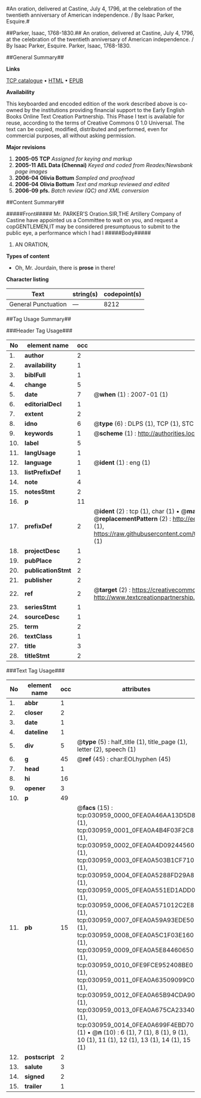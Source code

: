 #An oration, delivered at Castine, July 4, 1796, at the celebration of the twentieth anniversary of American independence. / By Isaac Parker, Esquire.#

##Parker, Isaac, 1768-1830.##
An oration, delivered at Castine, July 4, 1796, at the celebration of the twentieth anniversary of American independence. / By Isaac Parker, Esquire.
Parker, Isaac, 1768-1830.

##General Summary##

**Links**

[TCP catalogue](http://www.ota.ox.ac.uk/tcp/)  • 
[HTML](http://tei.it.ox.ac.uk/tcp/Texts-HTML/free/N23/N23388.html)  • 
[EPUB](http://tei.it.ox.ac.uk/tcp/Texts-EPUB/free/N23/N23388.epub)

**Availability**

This keyboarded and encoded edition of the
	       work described above is co-owned by the institutions
	       providing financial support to the Early English Books
	       Online Text Creation Partnership. This Phase I text is
	       available for reuse, according to the terms of Creative
	       Commons 0 1.0 Universal. The text can be copied,
	       modified, distributed and performed, even for
	       commercial purposes, all without asking permission.

**Major revisions**

1. __2005-05__ __TCP__ *Assigned for keying and markup*
1. __2005-11__ __AEL Data (Chennai)__ *Keyed and coded from Readex/Newsbank page images*
1. __2006-04__ __Olivia Bottum__ *Sampled and proofread*
1. __2006-04__ __Olivia Bottum__ *Text and markup reviewed and edited*
1. __2006-09__ __pfs.__ *Batch review (QC) and XML conversion*

##Content Summary##

#####Front#####
Mr. PARKER'S Oration.SIR,THE Artillery Company of Castine have appointed us a Committee to wait on you, and request a copGENTLEMEN,IT may be considered presumptuous to submit to the public eye, a performance which I had l
#####Body#####

1. AN ORATION,

**Types of content**

  * Oh, Mr. Jourdain, there is **prose** in there!

**Character listing**


|Text|string(s)|codepoint(s)|
|---|---|---|
|General Punctuation|—|8212|

##Tag Usage Summary##

###Header Tag Usage###

|No|element name|occ|attributes|
|---|---|---|---|
|1.|__author__|2||
|2.|__availability__|1||
|3.|__biblFull__|1||
|4.|__change__|5||
|5.|__date__|7| @__when__ (1) : 2007-01 (1)|
|6.|__editorialDecl__|1||
|7.|__extent__|2||
|8.|__idno__|6| @__type__ (6) : DLPS (1), TCP (1), STC (1), NOTIS (1), IMAGE-SET (1), EVANS-CITATION (1)|
|9.|__keywords__|1| @__scheme__ (1) : http://authorities.loc.gov/ (1)|
|10.|__label__|5||
|11.|__langUsage__|1||
|12.|__language__|1| @__ident__ (1) : eng (1)|
|13.|__listPrefixDef__|1||
|14.|__note__|4||
|15.|__notesStmt__|2||
|16.|__p__|11||
|17.|__prefixDef__|2| @__ident__ (2) : tcp (1), char (1)  •  @__matchPattern__ (2) : ([0-9\-]+):([0-9IVX]+) (1), (.+) (1)  •  @__replacementPattern__ (2) : http://eebo.chadwyck.com/downloadtiff?vid=$1&page=$2 (1), https://raw.githubusercontent.com/textcreationpartnership/Texts/master/tcpchars.xml#$1 (1)|
|18.|__projectDesc__|1||
|19.|__pubPlace__|2||
|20.|__publicationStmt__|2||
|21.|__publisher__|2||
|22.|__ref__|2| @__target__ (2) : https://creativecommons.org/publicdomain/zero/1.0/ (1), http://www.textcreationpartnership.org/docs/. (1)|
|23.|__seriesStmt__|1||
|24.|__sourceDesc__|1||
|25.|__term__|2||
|26.|__textClass__|1||
|27.|__title__|3||
|28.|__titleStmt__|2||


###Text Tag Usage###

|No|element name|occ|attributes|
|---|---|---|---|
|1.|__abbr__|1||
|2.|__closer__|2||
|3.|__date__|1||
|4.|__dateline__|1||
|5.|__div__|5| @__type__ (5) : half_title (1), title_page (1), letter (2), speech (1)|
|6.|__g__|45| @__ref__ (45) : char:EOLhyphen (45)|
|7.|__head__|1||
|8.|__hi__|16||
|9.|__opener__|3||
|10.|__p__|49||
|11.|__pb__|15| @__facs__ (15) : tcp:030959_0000_0FEA0A46AA13D5D8 (1), tcp:030959_0001_0FEA0A4B4F03F2C8 (1), tcp:030959_0002_0FEA0A4D09244560 (1), tcp:030959_0003_0FEA0A503B1CF710 (1), tcp:030959_0004_0FEA0A5288FD29A8 (1), tcp:030959_0005_0FEA0A551ED1ADD0 (1), tcp:030959_0006_0FEA0A571012C2E8 (1), tcp:030959_0007_0FEA0A59A93EDE50 (1), tcp:030959_0008_0FEA0A5C1F03E160 (1), tcp:030959_0009_0FEA0A5E84460650 (1), tcp:030959_0010_0FE9FCE952408BE0 (1), tcp:030959_0011_0FEA0A63509099C0 (1), tcp:030959_0012_0FEA0A65B94CDA90 (1), tcp:030959_0013_0FEA0A675CA23340 (1), tcp:030959_0014_0FEA0A699F4EBD70 (1)  •  @__n__ (10) : 6 (1), 7 (1), 8 (1), 9 (1), 10 (1), 11 (1), 12 (1), 13 (1), 14 (1), 15 (1)|
|12.|__postscript__|2||
|13.|__salute__|3||
|14.|__signed__|2||
|15.|__trailer__|1||
